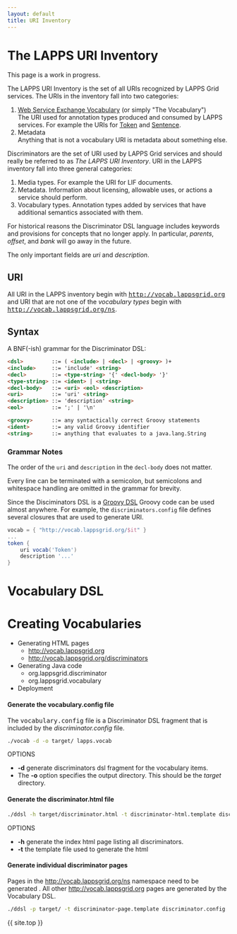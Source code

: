 ```yaml
---
layout: default
title: URI Inventory
---
```


# The LAPPS URI Inventory

<div class="note">This page is a work in progress.</div>

The LAPPS URI Inventory is the set of all URIs recognized by LAPPS Grid services. The URIs in the inventory fall into two categories:

1. [Web Service Exchange Vocabulary](http://vocab.lappsgrid.org) (or simply "The Vocabulary")<br/>The URI used for annotation types produced and consumed by LAPPS services.  For example the URIs for [Token](http://vocab.lappsgrid.org/Token) and [Sentence](http://vocab.lappsgrid.org/Sentence).
1. Metadata<br/>Anything that is not a vocabulary URI is metadata about something else.

Discriminators are the set of URI used by LAPPS Grid services and should really be referred to as *The LAPPS URI Inventory*. URI in the LAPPS inventory fall into three general categories:

1. Media types. For example the URI for LIF documents.
1. Metadata. Information about licensing, allowable uses, or actions a service should perform.
1. Vocabulary types.  Annotation types added by services that have additional semantics associated with them.

For historical reasons the Discriminator DSL language includes keywords and provisions for concepts that no longer apply.  In particular, *parents*, *offset*, and *bank* will go away in the future.

The only important fields are *uri* and *description*.  

## URI

All URI in the LAPPS inventory begin with <tt>http://vocab.lappsgrid.org</tt> and URI that are not one of the *vocabulary types* begin with <tt>http://vocab.lappsgrid.org/ns</tt>.

## Syntax

A BNF(-ish) grammar for the Discriminator DSL:

```html
<dsl>         ::= ( <include> | <decl> | <groovy> )+
<include>     ::= 'include' <string>
<decl>        ::= <type-string> '{' <decl-body> '}'
<type-string> ::= <ident> | <string>
<decl-body>   ::= <uri> <eol> <description>
<uri>         ::= 'uri' <string>
<description> ::= 'description' <string>
<eol>         ::= ';' | '\n'

<groovy>      ::= any syntactically correct Groovy statements
<ident>       ::= any valid Groovy identifier
<string>      ::= anything that evaluates to a java.lang.String
```

### Grammar Notes

The order of the `uri` and `description` in the `decl-body` does not matter.

Every line can be terminated with a semicolon, but semicolons and whitespace handling are omitted in the grammar for brevity.

Since the Disciminators DSL is a [Groovy DSL](/technical/dsl) Groovy code can be used almost anywhere. For example, the `discriminators.config` file defines several closures that are used to generate URI.

```groovy
vocab = { "http://vocab.lappsgrid.org/$it" }
...
token {
	uri vocab('Token')
	description '...'
}
```

# Vocabulary DSL


# Creating Vocabularies

- Generating HTML pages
  - http://vocab.lappsgrid.org
  - http://vocab.lappsgrid.org/discriminators
- Generating Java code
  - org.lappsgrid.discriminator
  - org.lappsgrid.vocabulary
- Deployment

#### Generate the vocabulary.config file

The <tt>vocabulary.config</tt> file is a Discriminator DSL fragment that is included by the *discriminator.config* file.

```bash
./vocab -d -o target/ lapps.vocab
```

OPTIONS

- **-d** generate discriminators dsl fragment for the vocabulary items.
- The **-o** option specifies the output directory. This should be the *target* directory.

#### Generate the discriminator.html file

```bash
./ddsl -h target/discriminator.html -t discriminator-html.template discriminator.config
```

OPTIONS

- **-h** generate the index html page listing all discriminators. 
- **-t** the template file used to generate the html

#### Generate individual discriminator pages

Pages in the http://vocab.lappsgrid.org/ns namespace need to be generated . All other http://vocab.lappsgrid.org pages are generated by the Vocabulary DSL.

```bash
./ddsl -p target/ -t discriminator-page.template discriminator.config
```

{{ site.top }}

